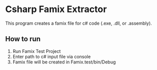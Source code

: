 # Csharp Famix Extractor

This program creates a famix file for c# code (.exe, .dll, or .assembly).

## How to run

1. Run Famix Test Project
2. Enter path to c# input file via console
3. Famix file will be created in Famix.test/bin/Debug